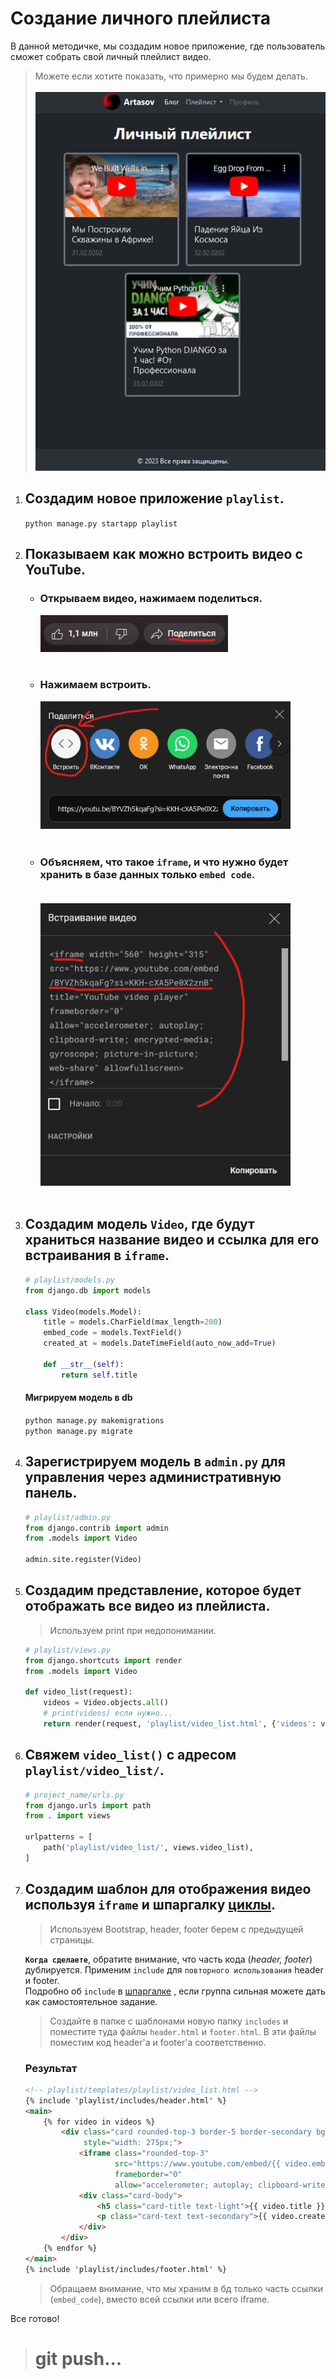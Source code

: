 # Создание личного плейлиста

В данной методичке, мы создадим новое приложение, где пользователь сможет собрать свой личный плейлист видео.
>Можете если хотите показать, что примерно мы будем делать.<br><br>
![result.png](imgs/result.png)


1. ## Cоздадим новое приложение `playlist`.

   `python manage.py startapp playlist`
2. ## Показываем как можно встроить видео с YouTube.
   - ### Открываем видео, нажимаем поделиться.<br>
      ![result.png](imgs/resend.png) <br><br>

   - ### Нажимаем встроить.<br>
      ![result.png](imgs/insert.png)<br><br>

   - ### Объясняем, что такое `iframe`, и что нужно будет хранить в базе данных только `embed code`.<br><br>
      ![result.png](imgs/iframe.png) <br><br>



3. ## Создадим модель `Video`, где будут храниться название видео и ссылка для его встраивания в `iframe`.
   ```python
   # playlist/models.py
   from django.db import models
   
   class Video(models.Model):
       title = models.CharField(max_length=200)
       embed_code = models.TextField()
       created_at = models.DateTimeField(auto_now_add=True)
   
       def __str__(self):
           return self.title
   ```
   #### Мигрируем модель в db
   `python manage.py makemigrations`<br>
   `python manage.py migrate`

5. ## Зарегистрируем модель в `admin.py` для управления через административную панель.
   ```python
   # playlist/admin.py
   from django.contrib import admin
   from .models import Video
   
   admin.site.register(Video)
   ```
6. ## Создадим представление, которое будет отображать все видео из плейлиста.
   > Используем print при недопонимании.
   ```python
   # playlist/views.py
   from django.shortcuts import render
   from .models import Video
   
   def video_list(request):
       videos = Video.objects.all()
       # print(videos) если нужно...
       return render(request, 'playlist/video_list.html', {'videos': videos})
   ```
7. ## Свяжем `video_list()` с адресом `playlist/video_list/`.
   ```python
   # project_name/urls.py
   from django.urls import path
   from . import views
   
   urlpatterns = [
       path('playlist/video_list/', views.video_list),
   ]
   ```

   
   
8. ## Создадим шаблон для отображения видео используя `iframe` и шпаргалку [циклы](https://github.com/xlartas/it-compot-backend-methods/blob/main/django-base.md#%D0%B8%D1%81%D0%BF%D0%BE%D0%BB%D1%8C%D0%B7%D0%BE%D0%B2%D0%B0%D0%BD%D0%B8%D0%B5-%D1%86%D0%B8%D0%BA%D0%BB%D0%BE%D0%B2-%D0%B8-%D1%83%D1%81%D0%BB%D0%BE%D0%B2%D0%B8%D0%B9-%D0%B2-%D1%88%D0%B0%D0%B1%D0%BB%D0%BE%D0%BD%D0%B5).  
   >Используем Bootstrap, header, footer берем с предыдущей страницы. 

   **`Когда сделаете`**, обратите внимание, что часть кода (*header, footer*) дублируется. 
   Применим `include` для `повторного использования` header и footer.<br>
   Подробно об `include` в [шпаргалке](https://github.com/xlartas/it-compot-backend-methods/blob/main/django-base.md#Include-%D0%B2-%D1%88%D0%B0%D0%B1%D0%BB%D0%BE%D0%BD%D0%B0%D1%85)
   , если группа сильная можете дать как самостоятельное задание.
      > Создайте в папке с шаблонами новую папку `includes` 
      и поместите туда файлы `header.html` и `footer.html`. 
      В эти файлы поместим код header'а и footer'а соответственно.
      ### Результат
      ```html
      <!-- playlist/templates/playlist/video_list.html -->
      {% include 'playlist/includes/header.html' %}
      <main>
          {% for video in videos %}
              <div class="card rounded-top-3 border-5 border-secondary bg-dark" 
                   style="width: 275px;">
                  <iframe class="rounded-top-3"
                          src="https://www.youtube.com/embed/{{ video.embed_code }}" 
                          frameborder="0" 
                          allow="accelerometer; autoplay; clipboard-write; encrypted-media; gyroscope; picture-in-picture; web-share" allowfullscreen></iframe>
                  <div class="card-body">
                      <h5 class="card-title text-light">{{ video.title }}</h5>
                      <p class="card-text text-secondary">{{ video.created_at }}</p>
                  </div>
              </div>
          {% endfor %}
      </main>
      {% include 'playlist/includes/footer.html' %}
      ```
      > Обращаем внимание, что мы храним в бд только часть ссылки (`embed_code`), 
      > вместо всей ссылки или всего iframe.


Все готово!

># git push...